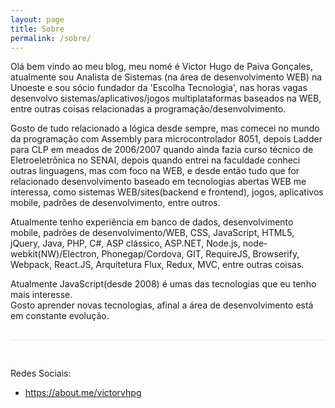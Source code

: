 ```yaml
---
layout: page
title: Sobre
permalink: /sobre/
---
```


<p> Olá bem vindo  ao  meu  blog, meu nomé é Victor Hugo de Paiva Gonçales,  atualmente  sou  Analista de Sistemas (na área de desenvolvimento WEB)  na Unoeste e sou sócio fundador da 'Escolha Tecnologia',   nas horas  vagas desenvolvo  sistemas/aplicativos/jogos multiplataformas baseados   na WEB, entre  outras  coisas  relacionadas a programação/desenvolvimento.<br /> </p>

<p> Gosto de tudo relacionado a lógica desde sempre, mas comecei no mundo da programação com Assembly para microcontrolador 8051, depois Ladder para CLP em meados de 2006/2007  quando ainda fazia curso  técnico de Eletroeletrônica no SENAI, depois quando entrei  na  faculdade conheci outras  linguagens, mas com foco na WEB, e desde  então tudo que  for relacionado desenvolvimento baseado  em tecnologias abertas WEB me interessa, como  sistemas WEB/sites(backend e frontend), jogos, aplicativos mobile, padrões de desenvolvimento,   entre  outros.

</p>

<p> Atualmente tenho experiência em banco de dados, desenvolvimento mobile, padrões de desenvolvimento/WEB, CSS, JavaScript, HTML5, jQuery, Java, PHP, C#,  ASP clássico, ASP.NET, Node.js, node-webkit(NW)/Electron, Phonegap/Cordova, GIT, RequireJS, Browserify, Webpack, React.JS, Arquitetura Flux, Redux, MVC,   entre outras  coisas.  </p>  <p> Atualmente JavaScript(desde 2008)  é umas  das tecnologias que eu tenho mais interesse.<br /> Gosto aprender novas tecnologias, afinal a área de  desenvolvimento está em constante evolução.

</p>

<div style="border-top:1px solid #E8E8E8;margin:30px 0;padding:30px 0">

Redes Sociais:
<ul>

<li> <a href="https://about.me/victorvhpg" target="_blank" > https://about.me/victorvhpg </a> </li>

</ul>

</div>
